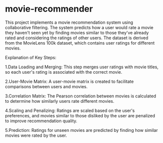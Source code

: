# movie-recommender
This project implements a movie recommendation system using collaborative filtering. The system predicts how a user would rate a movie they haven't seen yet by finding movies similar to those they've already rated and considering the ratings of other users. The dataset is derived from the MovieLens 100k dataset, which contains user ratings for different movies.

Explanation of Key Steps:

1.Data Loading and Merging: This step merges user ratings with movie titles, so each user's rating is associated with the correct movie.

2.User-Movie Matrix: A user-movie matrix is created to facilitate comparisons between users and movies.

3.Correlation Matrix: The Pearson correlation between movies is calculated to determine how similarly users rate different movies.

4.Scaling and Penalizing: Ratings are scaled based on the user's preferences, and movies similar to those disliked by the user are penalized to improve recommendation quality.

5.Prediction: Ratings for unseen movies are predicted by finding how similar movies were rated by the user.
